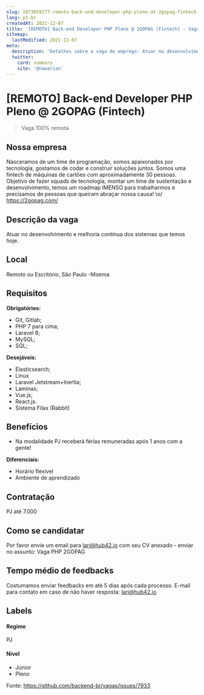 ```yaml
---
slug: 1073659277-remoto-back-end-developer-php-pleno-at-2gopag-fintech
lang: pt-br
createdAt: 2021-12-07
title: '[REMOTO] Back-end Developer PHP Pleno @ 2GOPAG (Fintech) - Vaga de Emprego'
sitemap:
  lastModified: 2021-12-07
meta:
  description: 'Detalhes sobre a vaga de emprego: Atuar no desenvolvimento e melhoria contínua dos sistemas que temos hoje.'
  twitter:
    card: summary
    site: '@nawarian'
---
```


# [REMOTO] Back-end Developer PHP Pleno @ 2GOPAG (Fintech)

<!--
==================================================
Caso a vaga for remoto durante a pandemia informar no texto "100% Remoto"
==================================================
-->
<!-- 
==================================================
POR FAVOR, SÓ POSTE SE A VAGA FOR PARA BACK-END!

Não faça distinção de gênero no título da vaga.

Use: "Back-End Developer" ao invés de 
"Desenvolvedor Back-End" \o/

Exemplo: `[São Paulo] Back-End Developer @ NOME DA EMPRESA`
==================================================
-->
<!--
==================================================
Caso a vaga for remoto durante a pandemia deixar a linha abaixo
==================================================
-->
> Vaga 100% remota

## Nossa empresa

Nasceramos de um time de programação, somos apaixonados por tecnologia, gostamos de codar e construir soluções juntos.
Somos uma fintech de máquinas de cartões com aproximadamente 30 pessoas. Objetivo de fazer squads de tecnologia, montar um time de sustentação e desenvolvimento, temos um roadmap IMENSO para trabalharmos e precisamos de pessoas que queiram abraçar nossa causa! \o/ https://2gopag.com/

## Descrição da vaga

Atuar no desenvolvimento e melhoria contínua dos sistemas que temos hoje.

## Local

Remoto ou Escritório, São Paulo -Moema

## Requisitos

**Obrigatórios:**
- Git, Gitlab;
- PHP 7 para cima;
- Laravel 8;
- MySQL;
- SQL;

**Desejáveis:**
- Elasticsearch;
- Linux
- Laravel Jetstream+Inertia;
- Laminas;
- Vue.js;
- React.js.
- Sistema Filax (Rabbit)

## Benefícios

- Na modalidade PJ receberá férias remuneradas após 1 anos com a gente!

**Diferenciais:**
- Horário flexível
- Ambiente de aprendizado 

## Contratação

PJ até 7.000 

## Como se candidatar

Por favor envie um email para lari@hub42.io com seu CV anexado - enviar no assunto: Vaga PHP 2GOPAG

## Tempo médio de feedbacks

Costumamos enviar feedbacks em até 5 dias após cada processo.
E-mail para contato em caso de não haver resposta: lari@hub42.io

## Labels
<!-- retire os labels que não fazem sentido à vaga -->

#### Regime
PJ

#### Nível
- Júnior
- Pleno


Fonte: https://github.com/backend-br/vagas/issues/7933